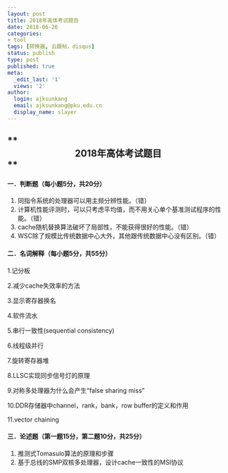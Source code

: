 ```yaml
---
layout: post
title: 2018年高体考试题目
date: 2018-06-26
categories:
- tool
tags: [转换器, 云跟帖，disqus]
status: publish
type: post
published: true
meta:
  _edit_last: '1'
  views: '2'
author:
  login: ajksunkang
  email: ajksunkang@pku.edu.cn
  display_name: slayer
---
```

## ** <center>2018年高体考试题目</center>**

#### 一．判断题（每小题5分，共20分）

1. 同指令系统的处理器可以用主频分辨性能。（错）
2. 计算机性能评测时，可以只考虑平均值，而不用关心单个基准测试程序的性能。（错）
3. cache随机替换算法破坏了局部性，不能获得很好的性能。（错）
4. WSC除了规模比传统数据中心大外，其他跟传统数据中心没有区别。（错）

#### 二．名词解释（每小题5分，共55分）

1.记分板

2.减少cache失效率的方法

3.显示寄存器换名

4.软件流水

5.串行一致性(sequential consistency)

6.线程级并行

7.旋转寄存器堆

8.LLSC实现同步信号灯的原理

9.对称多处理器为什么会产生“false sharing miss”

10.DDR存储器中channel，rank，bank，row buffer的定义和作用

11.vector chaining

#### 三．论述题（第一题15分，第二题10分，共25分）

1. 推测式Tomasulo算法的原理和步骤
2. 基于总线的SMP双核多处理器，设计cache一致性的MSI协议
